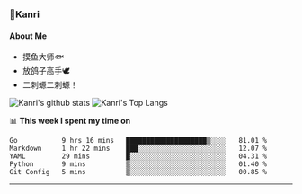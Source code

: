 ### 🌱Kanri
#### About Me
- 摸鱼大师🐟
- 放鸽子高手🕊
- 二刺螈二刺螈！

![Kanri's github stats](https://github-readme-stats.vercel.app/api?username=Yiwen-Chan&show_icons=true&theme=vue&line_height=20)
![Kanri's Top Langs](https://github-readme-stats.vercel.app/api/top-langs/?username=Yiwen-Chan&layout=compact&theme=vue&card_width=270)

📊 **This week I spent my time on**
<!--START_SECTION:waka-->
```text
Go           9 hrs 16 mins   ████████████████████▒░░░░   81.01 % 
Markdown     1 hr 22 mins    ███░░░░░░░░░░░░░░░░░░░░░░   12.07 % 
YAML         29 mins         █░░░░░░░░░░░░░░░░░░░░░░░░   04.31 % 
Python       9 mins          ▒░░░░░░░░░░░░░░░░░░░░░░░░   01.40 % 
Git Config   5 mins          ▒░░░░░░░░░░░░░░░░░░░░░░░░   00.85 % 
```
<!--END_SECTION:waka-->

***

